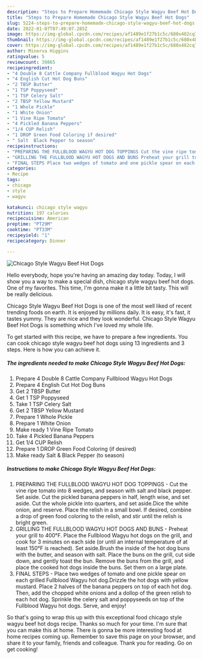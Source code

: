 ```yaml
---
description: "Steps to Prepare Homemade Chicago Style Wagyu Beef Hot Dogs"
title: "Steps to Prepare Homemade Chicago Style Wagyu Beef Hot Dogs"
slug: 5224-steps-to-prepare-homemade-chicago-style-wagyu-beef-hot-dogs
date: 2022-01-07T07:49:07.285Z
image: https://img-global.cpcdn.com/recipes/af1489e1f27b1c5c/680x482cq70/chicago-style-wagyu-beef-hot-dogs-recipe-main-photo.jpg
thumbnail: https://img-global.cpcdn.com/recipes/af1489e1f27b1c5c/680x482cq70/chicago-style-wagyu-beef-hot-dogs-recipe-main-photo.jpg
cover: https://img-global.cpcdn.com/recipes/af1489e1f27b1c5c/680x482cq70/chicago-style-wagyu-beef-hot-dogs-recipe-main-photo.jpg
author: Minerva Higgins
ratingvalue: 5
reviewcount: 39865
recipeingredient:
- "4 Double 8 Cattle Company Fullblood Wagyu Hot Dogs"
- "4 English Cut Hot Dog Buns"
- "2 TBSP Butter"
- "1 TSP Poppyseed"
- "1 TSP Celery Salt"
- "2 TBSP Yellow Mustard"
- "1 Whole Pickle"
- "1 White Onion"
- "1 Vine Ripe Tomato"
- "4 Pickled Banana Peppers"
- "1/4 CUP Relish"
- "1 DROP Green Food Coloring if desired"
- " Salt  Black Pepper to season"
recipeinstructions:
- "PREPARING THE FULLBLOOD WAGYU HOT DOG TOPPINGS Cut the vine ripe tomato into 8 wedges, and season with salt and black pepper. Set aside. Cut the pickled banana peppers in half, length wise, and set aside. Cut the whole pickle into quarters, and set aside.Dice the white onion, and reserve. Place the relish in a small bowl. If desired, combine a drop of green food coloring to the relish, and stir until the relish is bright green."
- "GRILLING THE FULLBLOOD WAGYU HOT DOGS AND BUNS Preheat your grill to 400°F. Place the Fullblood Wagyu hot dogs on the grill, and cook for 3 minutes on each side (or until an internal temperature of at least 150°F is reached). Set aside.Brush the inside of the hot dog buns with the butter, and season with salt. Place the buns on the grill, cut side down, and gently toast the bun. Remove the buns from the grill, and place the cooked hot dogs inside the buns. Set them on a large plate."
- "FINAL STEPS Place two wedges of tomato and one pickle spear on each grilled Fullblood Wagyu hot dog.Drizzle the hot dogs with yellow mustard. Place 2 halves of the banana peppers on top of each hot dog. Then, add the chopped white onions and a dollop of the green relish to each hot dog. Sprinkle the celery salt and poppyseeds on top of the Fullblood Wagyu hot dogs. Serve, and enjoy!"
categories:
- Recipe
tags:
- chicago
- style
- wagyu

katakunci: chicago style wagyu 
nutrition: 197 calories
recipecuisine: American
preptime: "PT29M"
cooktime: "PT33M"
recipeyield: "1"
recipecategory: Dinner

---
```



![Chicago Style Wagyu Beef Hot Dogs](https://img-global.cpcdn.com/recipes/af1489e1f27b1c5c/680x482cq70/chicago-style-wagyu-beef-hot-dogs-recipe-main-photo.jpg)

Hello everybody, hope you're having an amazing day today. Today, I will show you a way to make a special dish, chicago style wagyu beef hot dogs. One of my favorites. This time, I'm gonna make it a little bit tasty. This will be really delicious.



Chicago Style Wagyu Beef Hot Dogs is one of the most well liked of recent trending foods on earth. It is enjoyed by millions daily. It is easy, it's fast, it tastes yummy. They are nice and they look wonderful. Chicago Style Wagyu Beef Hot Dogs is something which I've loved my whole life.


To get started with this recipe, we have to prepare a few ingredients. You can cook chicago style wagyu beef hot dogs using 13 ingredients and 3 steps. Here is how you can achieve it.

<!--inarticleads1-->

##### The ingredients needed to make Chicago Style Wagyu Beef Hot Dogs:

1. Prepare 4 Double 8 Cattle Company Fullblood Wagyu Hot Dogs
1. Prepare 4 English Cut Hot Dog Buns
1. Get 2 TBSP Butter
1. Get 1 TSP Poppyseed
1. Take 1 TSP Celery Salt
1. Get 2 TBSP Yellow Mustard
1. Prepare 1 Whole Pickle
1. Prepare 1 White Onion
1. Make ready 1 Vine Ripe Tomato
1. Take 4 Pickled Banana Peppers
1. Get 1/4 CUP Relish
1. Prepare 1 DROP Green Food Coloring (if desired)
1. Make ready  Salt &amp; Black Pepper (to season)




<!--inarticleads2-->

##### Instructions to make Chicago Style Wagyu Beef Hot Dogs:

1. PREPARING THE FULLBLOOD WAGYU HOT DOG TOPPINGS - Cut the vine ripe tomato into 8 wedges, and season with salt and black pepper. Set aside. Cut the pickled banana peppers in half, length wise, and set aside. Cut the whole pickle into quarters, and set aside.Dice the white onion, and reserve. Place the relish in a small bowl. If desired, combine a drop of green food coloring to the relish, and stir until the relish is bright green.
1. GRILLING THE FULLBLOOD WAGYU HOT DOGS AND BUNS - Preheat your grill to 400°F. Place the Fullblood Wagyu hot dogs on the grill, and cook for 3 minutes on each side (or until an internal temperature of at least 150°F is reached). Set aside.Brush the inside of the hot dog buns with the butter, and season with salt. Place the buns on the grill, cut side down, and gently toast the bun. Remove the buns from the grill, and place the cooked hot dogs inside the buns. Set them on a large plate.
1. FINAL STEPS - Place two wedges of tomato and one pickle spear on each grilled Fullblood Wagyu hot dog.Drizzle the hot dogs with yellow mustard. Place 2 halves of the banana peppers on top of each hot dog. Then, add the chopped white onions and a dollop of the green relish to each hot dog. Sprinkle the celery salt and poppyseeds on top of the Fullblood Wagyu hot dogs. Serve, and enjoy!




So that's going to wrap this up with this exceptional food chicago style wagyu beef hot dogs recipe. Thanks so much for your time. I'm sure that you can make this at home. There is gonna be more interesting food at home recipes coming up. Remember to save this page on your browser, and share it to your family, friends and colleague. Thank you for reading. Go on get cooking!
